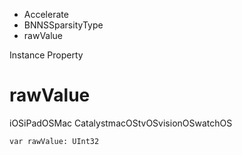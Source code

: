 

- Accelerate
- BNNSSparsityType
-  rawValue 

Instance Property

# rawValue

iOSiPadOSMac CatalystmacOStvOSvisionOSwatchOS

``` source
var rawValue: UInt32
```

